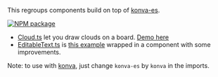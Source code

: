 This regroups components build on top of [konva-es](https://www.npmjs.com/package/konva-es).

[![NPM package](https://img.shields.io/npm/dw/konva-es-components.svg?logo=npm&logoColor=fff&label=NPM+package&color=limegreen)](https://www.npmjs.com/package/konva-es-components)

-   [Cloud.ts](src/Cloud.ts) let you draw clouds on a board. [Demo here](https://jsfiddle.net/q5daj4fg/)
-   [EditableText.ts](src/EditableText.ts) is [this example](https://konvajs.org/docs/sandbox/Editable_Text.html) wrapped in a component with some improvements.

Note: to use with [konva](https://www.npmjs.com/package/konva), just change `konva-es` by `konva` in the imports.
